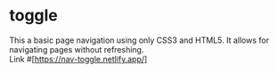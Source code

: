 # toggle
This a basic page navigation using only CSS3 and HTML5. It allows for navigating pages without refreshing.</br>
Link #[https://nav-toggle.netlify.app/]
